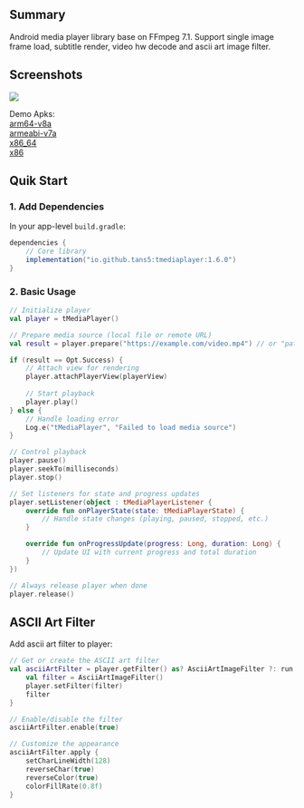 
## Summary

Android media player library base on FFmpeg 7.1. Support single image frame load, subtitle render, video hw decode and ascii art image filter.


## Screenshots

![](./screenshots/screenshot.gif)

Demo Apks:  
[arm64-v8a](https://github.com/Tans5/tMediaPlayer/raw/master/apk/demo-arm64-v8a-release.apk)  
[armeabi-v7a](https://github.com/Tans5/tMediaPlayer/raw/master/apk/demo-armeabi-v7a-release.apk)  
[x86_64](https://github.com/Tans5/tMediaPlayer/raw/master/apk/demo-x86_64-release.apk)  
[x86](https://github.com/Tans5/tMediaPlayer/raw/master/apk/demo-x86-release.apk)

## Quik Start

### 1. Add Dependencies

In your app-level `build.gradle`:

```groovy
dependencies {
    // Core library  
    implementation("io.github.tans5:tmediaplayer:1.6.0")
} 
```

### 2. Basic Usage

```Kotlin
// Initialize player
val player = tMediaPlayer()

// Prepare media source (local file or remote URL)
val result = player.prepare("https://example.com/video.mp4") // or "path/to/local/file.mp4"

if (result == Opt.Success) {
    // Attach view for rendering
    player.attachPlayerView(playerView)
    
    // Start playback
    player.play()
} else {
    // Handle loading error
    Log.e("tMediaPlayer", "Failed to load media source")
}

// Control playback
player.pause()
player.seekTo(milliseconds)
player.stop()

// Set listeners for state and progress updates
player.setListener(object : tMediaPlayerListener {
    override fun onPlayerState(state: tMediaPlayerState) {
        // Handle state changes (playing, paused, stopped, etc.)
    }

    override fun onProgressUpdate(progress: Long, duration: Long) {
        // Update UI with current progress and total duration
    }
})

// Always release player when done
player.release()
```

## ASCII Art Filter

Add ascii art filter to player: 

```Kotlin
// Get or create the ASCII art filter
val asciiArtFilter = player.getFilter() as? AsciiArtImageFilter ?: run {
    val filter = AsciiArtImageFilter()
    player.setFilter(filter)
    filter
}

// Enable/disable the filter
asciiArtFilter.enable(true)

// Customize the appearance
asciiArtFilter.apply {
    setCharLineWidth(128)        
    reverseChar(true)         
    reverseColor(true)  
    colorFillRate(0.8f)       
}
```

